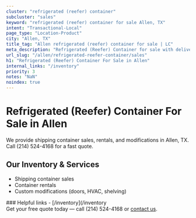 ```yaml
---
cluster: "refrigerated (reefer) container"
subcluster: "sales"
keyword: "refrigerated (reefer) container for sale Allen, TX"
intent: "Transactional-Local"
page_type: "Location-Product"
city: "Allen, TX"
title_tag: "Allen refrigerated (reefer) container for sale | LC"
meta_description: "Refrigerated (Reefer) Container for sale with delivery in Allen, TX. LC Container — local Since 2003. Get pricing today."
url_slug: "/allen/refrigerated-reefer-container/sales"
h1: "Refrigerated (Reefer) Container For Sale in Allen"
internal_links: "/inventory"
priority: 3
notes: "NaN"
noindex: true
---
```


# Refrigerated (Reefer) Container For Sale in Allen

We provide shipping container sales, rentals, and modifications in Allen, TX. Call (214) 524-4168 for a fast quote.

## Our Inventory & Services
- Shipping container sales
- Container rentals
- Custom modifications (doors, HVAC, shelving)

<div data-section="internal-links">
### Helpful links
- [/inventory](/inventory
</div>

<div data-section="cta">
Get your free quote today — call (214) 524-4168 or <a href="/contact">contact us</a>.
</div>

<script type="application/ld+json">{"@context":"https://schema.org","@type":"FAQPage","mainEntity":[{"@type":"Question","name":"How much does delivery cost in Allen, TX?","acceptedAnswer":{"@type":"Answer","text":"Delivery costs vary by distance and container size. Most deliveries in Allen, TX range from $150-$300. Call (214) 524-4168 for an exact quote based on your specific location."}},{"@type":"Question","name":"Do you offer financing or payment plans?","acceptedAnswer":{"@type":"Answer","text":"We accept major credit cards, checks, and can discuss commercial terms for bulk purchases. Call (214) 524-4168 to discuss options."}},{"@type":"Question","name":"Can you customize containers in Allen, TX?","acceptedAnswer":{"@type":"Answer","text":"Yes — we perform modifications like doors, HVAC, insulation, and shelving. Request a custom quote at (214) 524-4168 or via our contact form."}}]}</script>
